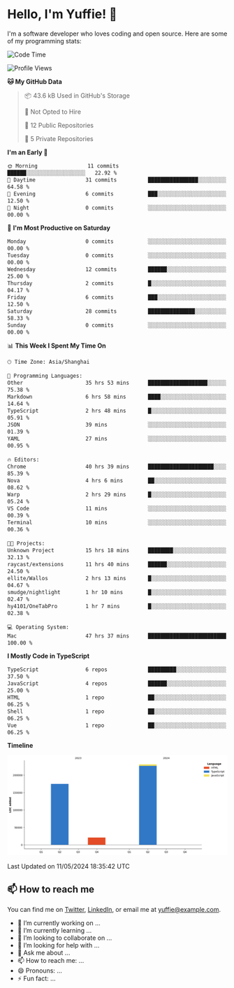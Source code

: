
# Hello, I'm Yuffie! 👋

I'm a software developer who loves coding and open source. Here are some of my programming stats:

<!--START_SECTION:waka-->
![Code Time](http://img.shields.io/badge/Code%20Time-243%20hrs%2035%20mins-blue)

![Profile Views](http://img.shields.io/badge/Profile%20Views-0-blue)

**🐱 My GitHub Data** 

> 📦 43.6 kB Used in GitHub's Storage 
 > 
> 🚫 Not Opted to Hire
 > 
> 📜 12 Public Repositories 
 > 
> 🔑 5 Private Repositories 
 > 
**I'm an Early 🐤** 

```text
🌞 Morning                11 commits          ██████░░░░░░░░░░░░░░░░░░░   22.92 % 
🌆 Daytime                31 commits          ████████████████░░░░░░░░░   64.58 % 
🌃 Evening                6 commits           ███░░░░░░░░░░░░░░░░░░░░░░   12.50 % 
🌙 Night                  0 commits           ░░░░░░░░░░░░░░░░░░░░░░░░░   00.00 % 
```
📅 **I'm Most Productive on Saturday** 

```text
Monday                   0 commits           ░░░░░░░░░░░░░░░░░░░░░░░░░   00.00 % 
Tuesday                  0 commits           ░░░░░░░░░░░░░░░░░░░░░░░░░   00.00 % 
Wednesday                12 commits          ██████░░░░░░░░░░░░░░░░░░░   25.00 % 
Thursday                 2 commits           █░░░░░░░░░░░░░░░░░░░░░░░░   04.17 % 
Friday                   6 commits           ███░░░░░░░░░░░░░░░░░░░░░░   12.50 % 
Saturday                 28 commits          ███████████████░░░░░░░░░░   58.33 % 
Sunday                   0 commits           ░░░░░░░░░░░░░░░░░░░░░░░░░   00.00 % 
```


📊 **This Week I Spent My Time On** 

```text
🕑︎ Time Zone: Asia/Shanghai

💬 Programming Languages: 
Other                    35 hrs 53 mins      ███████████████████░░░░░░   75.38 % 
Markdown                 6 hrs 58 mins       ████░░░░░░░░░░░░░░░░░░░░░   14.64 % 
TypeScript               2 hrs 48 mins       █░░░░░░░░░░░░░░░░░░░░░░░░   05.91 % 
JSON                     39 mins             ░░░░░░░░░░░░░░░░░░░░░░░░░   01.39 % 
YAML                     27 mins             ░░░░░░░░░░░░░░░░░░░░░░░░░   00.95 % 

🔥 Editors: 
Chrome                   40 hrs 39 mins      █████████████████████░░░░   85.39 % 
Nova                     4 hrs 6 mins        ██░░░░░░░░░░░░░░░░░░░░░░░   08.62 % 
Warp                     2 hrs 29 mins       █░░░░░░░░░░░░░░░░░░░░░░░░   05.24 % 
VS Code                  11 mins             ░░░░░░░░░░░░░░░░░░░░░░░░░   00.39 % 
Terminal                 10 mins             ░░░░░░░░░░░░░░░░░░░░░░░░░   00.36 % 

🐱‍💻 Projects: 
Unknown Project          15 hrs 18 mins      ████████░░░░░░░░░░░░░░░░░   32.13 % 
raycast/extensions       11 hrs 40 mins      ██████░░░░░░░░░░░░░░░░░░░   24.50 % 
ellite/Wallos            2 hrs 13 mins       █░░░░░░░░░░░░░░░░░░░░░░░░   04.67 % 
smudge/nightlight        1 hr 10 mins        █░░░░░░░░░░░░░░░░░░░░░░░░   02.47 % 
hy4101/OneTabPro         1 hr 7 mins         █░░░░░░░░░░░░░░░░░░░░░░░░   02.38 % 

💻 Operating System: 
Mac                      47 hrs 37 mins      █████████████████████████   100.00 % 
```

**I Mostly Code in TypeScript** 

```text
TypeScript               6 repos             █████████░░░░░░░░░░░░░░░░   37.50 % 
JavaScript               4 repos             ██████░░░░░░░░░░░░░░░░░░░   25.00 % 
HTML                     1 repo              ██░░░░░░░░░░░░░░░░░░░░░░░   06.25 % 
Shell                    1 repo              ██░░░░░░░░░░░░░░░░░░░░░░░   06.25 % 
Vue                      1 repo              ██░░░░░░░░░░░░░░░░░░░░░░░   06.25 % 
```



**Timeline**

![Lines of Code chart](https://raw.githubusercontent.com/macoswk/macoswk/main/assets/bar_graph.png)


 Last Updated on 11/05/2024 18:35:42 UTC
<!--END_SECTION:waka-->

## 📫 How to reach me

You can find me on [Twitter](https://twitter.com/Yuffie), [LinkedIn](https://www.linkedin.com/in/Yuffie/), or email me at yuffie@example.com.

- 🔭 I’m currently working on ...
- 🌱 I’m currently learning ...
- 👯 I’m looking to collaborate on ...
- 🤔 I’m looking for help with ...
- 💬 Ask me about ...
- 📫 How to reach me: ...
- 😄 Pronouns: ...
- ⚡ Fun fact: ...
